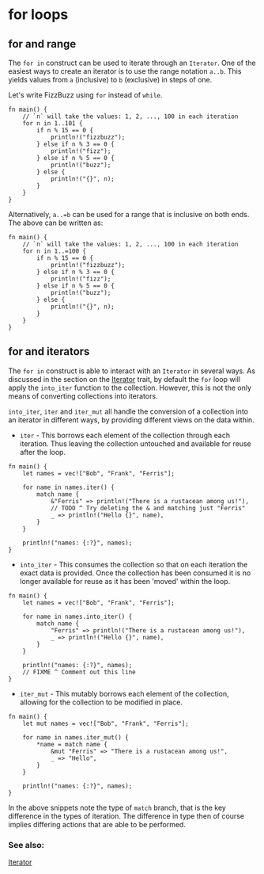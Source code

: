 # for loops

## for and range

The `for in` construct can be used to iterate through an `Iterator`.
One of the easiest ways to create an iterator is to use the range
notation `a..b`. This yields values from `a` (inclusive) to `b`
(exclusive) in steps of one.

Let's write FizzBuzz using `for` instead of `while`.

```rust,editable
fn main() {
    // `n` will take the values: 1, 2, ..., 100 in each iteration
    for n in 1..101 {
        if n % 15 == 0 {
            println!("fizzbuzz");
        } else if n % 3 == 0 {
            println!("fizz");
        } else if n % 5 == 0 {
            println!("buzz");
        } else {
            println!("{}", n);
        }
    }
}
```

Alternatively, `a..=b` can be used for a range that is inclusive on both ends.
The above can be written as:

```rust,editable
fn main() {
    // `n` will take the values: 1, 2, ..., 100 in each iteration
    for n in 1..=100 {
        if n % 15 == 0 {
            println!("fizzbuzz");
        } else if n % 3 == 0 {
            println!("fizz");
        } else if n % 5 == 0 {
            println!("buzz");
        } else {
            println!("{}", n);
        }
    }
}
```

## for and iterators

The `for in` construct is able to interact with an `Iterator` in several ways.
As discussed in the section on the [Iterator][iter] trait, by default the `for`
loop will apply the `into_iter` function to the collection. However, this is
not the only means of converting collections into iterators.

`into_iter`, `iter` and `iter_mut` all handle the conversion of a collection
into an iterator in different ways, by providing different views on the data
within.

* `iter` - This borrows each element of the collection through each iteration.
  Thus leaving the collection untouched and available for reuse after the loop.

```rust, editable
fn main() {
    let names = vec!["Bob", "Frank", "Ferris"];

    for name in names.iter() {
        match name {
            &"Ferris" => println!("There is a rustacean among us!"),
            // TODO ^ Try deleting the & and matching just "Ferris"
            _ => println!("Hello {}", name),
        }
    }
    
    println!("names: {:?}", names);
}
```

* `into_iter` - This consumes the collection so that on each iteration the exact
  data is provided. Once the collection has been consumed it is no longer
  available for reuse as it has been 'moved' within the loop.

```rust, editable, ignore, mdbook-runnable
fn main() {
    let names = vec!["Bob", "Frank", "Ferris"];

    for name in names.into_iter() {
        match name {
            "Ferris" => println!("There is a rustacean among us!"),
            _ => println!("Hello {}", name),
        }
    }
    
    println!("names: {:?}", names);
    // FIXME ^ Comment out this line
}
```

* `iter_mut` - This mutably borrows each element of the collection, allowing for
  the collection to be modified in place.

```rust, editable
fn main() {
    let mut names = vec!["Bob", "Frank", "Ferris"];

    for name in names.iter_mut() {
        *name = match name {
            &mut "Ferris" => "There is a rustacean among us!",
            _ => "Hello",
        }
    }

    println!("names: {:?}", names);
}
```

In the above snippets note the type of `match` branch, that is the key
difference in the types of iteration. The difference in type then of course
implies differing actions that are able to be performed.

### See also:

[Iterator][iter]

[iter]: ../trait/iter.md
